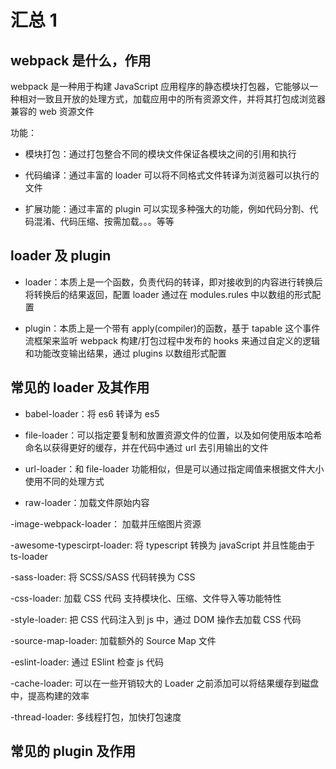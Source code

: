 # 汇总 1

## webpack 是什么，作用

webpack 是一种用于构建 JavaScript 应用程序的静态模块打包器，它能够以一种相对一致且开放的处理方式，加载应用中的所有资源文件，并将其打包成浏览器兼容的 web 资源文件

功能：

- 模块打包：通过打包整合不同的模块文件保证各模块之间的引用和执行

- 代码编译：通过丰富的 loader 可以将不同格式文件转译为浏览器可以执行的文件

- 扩展功能：通过丰富的 plugin 可以实现多种强大的功能，例如代码分割、代码混淆、代码压缩、按需加载。。。等等

## loader 及 plugin

- loader：本质上是一个函数，负责代码的转译，即对接收到的内容进行转换后将转换后的结果返回，配置 loader 通过在 modules.rules 中以数组的形式配置

- plugin：本质上是一个带有 apply(compiler)的函数，基于 tapable 这个事件流框架来监听 webpack 构建/打包过程中发布的 hooks 来通过自定义的逻辑和功能改变输出结果，通过 plugins 以数组形式配置

## 常见的 loader 及其作用

- babel-loader：将 es6 转译为 es5

- file-loader：可以指定要复制和放置资源文件的位置，以及如何使用版本哈希命名以获得更好的缓存，并在代码中通过 url 去引用输出的文件

- url-loader：和 file-loader 功能相似，但是可以通过指定阈值来根据文件大小使用不同的处理方式

- raw-loader：加载文件原始内容

-image-webpack-loader： 加载并压缩图片资源

-awesome-typescirpt-loader: 将 typescript 转换为 javaScript 并且性能由于 ts-loader

-sass-loader: 将 SCSS/SASS 代码转换为 CSS

-css-loader: 加载 CSS 代码 支持模块化、压缩、文件导入等功能特性

-style-loader: 把 CSS 代码注入到 js 中，通过 DOM 操作去加载 CSS 代码

-source-map-loader: 加载额外的 Source Map 文件

-eslint-loader: 通过 ESlint 检查 js 代码

-cache-loader: 可以在一些开销较大的 Loader 之前添加可以将结果缓存到磁盘中，提高构建的效率

-thread-loader: 多线程打包，加快打包速度

## 常见的 plugin 及作用
